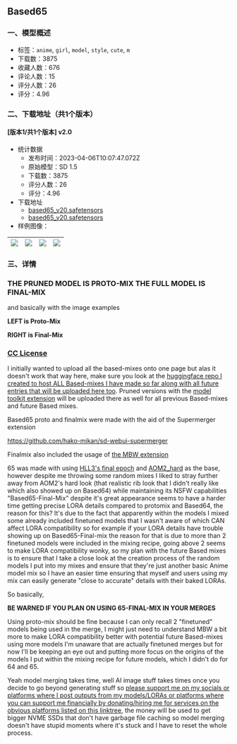 ## Based65
### 一、模型概述

- 标签：`anime`, `girl`, `model`, `style`, `cute`, `m`
- 下载数：3875
- 收藏人数：676
- 评论人数：15
- 评分人数：26
- 评分：4.96

### 二、下载地址（共1个版本）

#### [版本1/共1个版本] v2.0

- 统计数据
  - 发布时间：2023-04-06T10:07:47.072Z
  - 原始模型：SD 1.5
  - 下载数：3875
  - 评分人数：26
  - 评分：4.96
- 下载地址
  - [based65_v20.safetensors](https://civitai.com/api/download/models/37994)
  - [based65_v20.safetensors](https://civitai.com/api/download/models/37994?type=Model&format=SafeTensor&size=full&fp=fp16)
- 样例图像：

| <img src="https://image.civitai.com/xG1nkqKTMzGDvpLrqFT7WA/a186101f-7423-4654-b450-97e10508cd00/width=450/420057.jpeg" /> | <img src="https://image.civitai.com/xG1nkqKTMzGDvpLrqFT7WA/ed762e91-4f80-4592-fbdf-89d677c50b00/width=450/420058.jpeg" /> | <img src="https://image.civitai.com/xG1nkqKTMzGDvpLrqFT7WA/1c432931-f9f5-40fb-2e94-301553b30e00/width=450/420060.jpeg" /> | <img src="https://image.civitai.com/xG1nkqKTMzGDvpLrqFT7WA/185ebfe9-52d4-4412-5d48-cf26b175ae00/width=450/420061.jpeg" /> |
| ---- | ---- | ---- | ---- |


### 三、详情
<h3>THE PRUNED MODEL IS PROTO-MIX THE FULL MODEL IS FINAL-MIX</h3><p>and basically with the image examples </p><p><strong>LEFT is Proto-Mix</strong></p><p><strong>RIGHT is Final-Mix</strong></p><p></p><h3><a target="_blank" rel="ugc" href="https://mega.nz/file/qExmQBQA#9eyI78TMEJu8V4c84UWitrlDAjyqxrxSVc1D5ktb87k">CC License</a></h3><p>I initially wanted to upload all the based-mixes onto one page but alas it doesn't work that way here, make sure you look at the <a target="_blank" rel="ugc" href="https://huggingface.co/AnonymousM/Based-mixes">huggingface repo I created to host ALL Based-mixes I have made so far along with all future entries that will be uploaded here too</a>. Pruned versions with the <a target="_blank" rel="ugc" href="https://github.com/arenasys/stable-diffusion-webui-model-toolkit">model toolkit extension</a> will be uploaded there as well for all previous Based-mixes and future Based mixes.</p><p></p><p>Based65 proto and finalmix were made with the aid of the Supermerger extension</p><p><a target="_blank" rel="ugc" href="https://github.com/hako-mikan/sd-webui-supermerger">https://github.com/hako-mikan/sd-webui-supermerger</a></p><p></p><p>Finalmix also included the usage of <a target="_blank" rel="ugc" href="https://github.com/bbc-mc/sdweb-merge-block-weighted-gui">the MBW extension</a></p><p></p><p>65 was made with using <a target="_blank" rel="ugc" href="https://huggingface.co/grugger/chubas/resolve/main/models/mirrors/hll3vtubers-last-pruned.safetensors">HLL3's final epoch</a> and <a target="_blank" rel="ugc" href="https://huggingface.co/WarriorMama777/OrangeMixs">AOM2_hard</a> as the base, however despite me throwing some random mixes I liked to stray further away from AOM2's hard look (that realistic rib look that I didn't really like which also showed up on Based64) while maintaining its NSFW capabilities "Based65-Final-Mix" despite it's great appearance seems to have a harder time getting precise LORA details compared to protomix and Based64, the reason for this? It's due to the fact that apparently within the models I mixed some already included finetuned models that I wasn't aware of which CAN affect LORA compatibility so for example if your LORA details have trouble showing up on Based65-Final-mix the reason for that is due to more than 2 finetuned models were included in the mixing recipe, going above 2 seems to make LORA compatibility wonky, so my plan with the future Based mixes is to ensure that I take a close look at the creation process of the random models I put into my mixes and ensure that they're just another basic Anime model mix so I have an easier time ensuring that myself and users using my mix can easily generate "close to accurate" details with their baked LORAs.</p><p></p><p>So basically,</p><p></p><p><strong>BE WARNED IF YOU PLAN ON USING 65-FINAL-MIX IN YOUR MERGES</strong></p><p>Using proto-mix should be fine because I can only recall 2 "finetuned" models being used in the merge, I might just need to understand MBW a bit more to make LORA compatibility better with potential future Based-mixes using more models I'm unaware that are actually finetuned merges but for now I'll be keeping an eye out and putting more focus on the origins of the models I put within the mixing recipe for future models, which I didn't do for 64 and 65.</p><p></p><p>Yeah model merging takes time, well AI image stuff takes times once you decide to go beyond generating stuff so <a target="_blank" rel="ugc" href="https://linktr.ee/anonymousm">please support me on my socials or platforms where I post outputs from my models/LORAs or platforms where you can support me financially by donating/hiring me for services on the obvious platforms listed on this linktree</a>, the money will be used to get bigger NVME SSDs that don't have garbage file caching so model merging doesn't have stupid moments where it's stuck and I have to reset the whole process.</p><p></p>